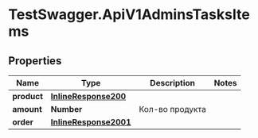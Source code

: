 # TestSwagger.ApiV1AdminsTasksItems

## Properties

Name | Type | Description | Notes
------------ | ------------- | ------------- | -------------
**product** | [**InlineResponse200**](InlineResponse200.md) |  | 
**amount** | **Number** | Кол-во продукта | 
**order** | [**InlineResponse2001**](InlineResponse2001.md) |  | 


